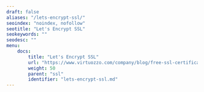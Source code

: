 ```yaml
---
draft: false
aliases: "/lets-encrypt-ssl/"
seoindex: "noindex, nofollow"
seotitle: "Let's Encrypt SSL"
seokeywords: ""
seodesc: ""
menu: 
    docs:
        title: "Let's Encrypt SSL"
        url: "https://www.virtuozzo.com/company/blog/free-ssl-certificates-with-lets-encrypt/"
        weight: 50
        parent: "ssl"
        identifier: "lets-encrypt-ssl.md"
---
```

